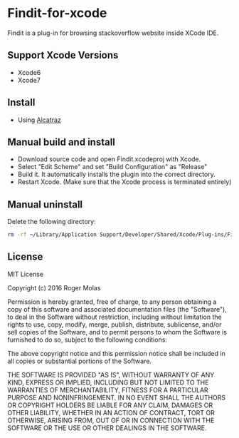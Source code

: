 # Findit-for-xcode
  Findit is a plug-in for browsing stackoverflow website inside XCode IDE.

## Support Xcode Versions
  - Xcode6
  - Xcode7

## Install
  - Using [Alcatraz](https://github.com/alcatraz/Alcatraz)

## Manual build and install
  - Download source code and open Findit.xcodeproj with Xcode.
  - Select "Edit Scheme" and set "Build Configuration" as "Release"
  - Build it. It automatically installs the plugin into the correct directory.
  - Restart Xcode. (Make sure that the Xcode process is terminated entirely)

## Manual uninstall 
  Delete the following directory:
  ```bash
  rm -rf ~/Library/Application Support/Developer/Shared/Xcode/Plug-ins/FindIt.xcplugin
  ```
## License

MIT License

Copyright (c) 2016 Roger Molas

Permission is hereby granted, free of charge, to any person obtaining a copy
of this software and associated documentation files (the "Software"), to deal
in the Software without restriction, including without limitation the rights
to use, copy, modify, merge, publish, distribute, sublicense, and/or sell
copies of the Software, and to permit persons to whom the Software is
furnished to do so, subject to the following conditions:

The above copyright notice and this permission notice shall be included in all
copies or substantial portions of the Software.

THE SOFTWARE IS PROVIDED "AS IS", WITHOUT WARRANTY OF ANY KIND, EXPRESS OR
IMPLIED, INCLUDING BUT NOT LIMITED TO THE WARRANTIES OF MERCHANTABILITY,
FITNESS FOR A PARTICULAR PURPOSE AND NONINFRINGEMENT. IN NO EVENT SHALL THE
AUTHORS OR COPYRIGHT HOLDERS BE LIABLE FOR ANY CLAIM, DAMAGES OR OTHER
LIABILITY, WHETHER IN AN ACTION OF CONTRACT, TORT OR OTHERWISE, ARISING FROM,
OUT OF OR IN CONNECTION WITH THE SOFTWARE OR THE USE OR OTHER DEALINGS IN THE
SOFTWARE.